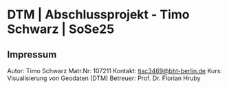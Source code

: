#  DTM | Abschlussprojekt - Timo Schwarz | SoSe25 
## Impressum
Autor: Timo Schwarz
Matr.Nr: 107211
Kontakt: tisc3469@bht-berlin.de
Kurs: Visualisierung von Geodaten (DTM)
Betreuer: Prof. Dr. Florian Hruby

